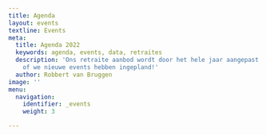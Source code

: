 ```yaml
---
title: Agenda
layout: events
textline: Events
meta:
  title: Agenda 2022
  keywords: agenda, events, data, retraites
  description: 'Ons retraite aanbod wordt door het hele jaar aangepast: check regelmatig
    of we nieuwe events hebben ingepland!'
  author: Robbert van Bruggen
image: ''
menu:
  navigation:
    identifier: _events
    weight: 3

---
```

